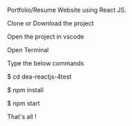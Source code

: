 Portfolio/Resume Website using React JS.

Clone or Download the project

Open the project in vscode

Open Terminal

Type the below commands

$ cd dea-reactjs-4test

$ npm install

$ npm start

That's all !
